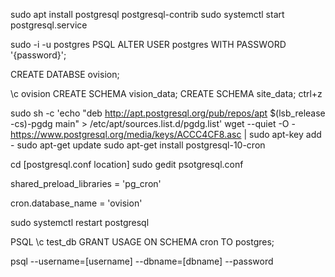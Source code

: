 <!--INTRODUCTION
The following file describes the required steps to setup the POSTGRESQL (PSQL) DB for the OVision Framework.
First PSQL must be installed. At the time of development PSQL Version 10 was used.
-->

<!--Install postgresql and start the service -->
sudo apt install postgresql postgresql-contrib
sudo systemctl start postgresql.service

<!--Switch to the PSQL user, load PSQL and set password
    {password} needs to be replaced with the password you want -->
sudo -i -u postgres
PSQL
ALTER USER postgres WITH PASSWORD '{password}';

<!--New DB for OVision needs to be created -->
CREATE DATABSE ovision;
<!--Swith to ovision DB and create schema -->
\c ovision
CREATE SCHEMA vision_data;
CREATE SCHEMA site_data;
ctrl+z  <!--(to exit) -->
<!--Installation of pg_cron is needed to allow for scheduled execution of Stored Procedures
    installation instructions could be updated here: https://github.com/citusdata/pg_cron

    The following was used at time of writing
-->
sudo sh -c 'echo "deb http://apt.postgresql.org/pub/repos/apt $(lsb_release -cs)-pgdg main" > /etc/apt/sources.list.d/pgdg.list'
wget --quiet -O - https://www.postgresql.org/media/keys/ACCC4CF8.asc | sudo apt-key add -
sudo apt-get update
sudo apt-get install postgresql-10-cron

<!--pg_cron must be configured in PSQL configuration file
    postgresql.conf is normally found in /etc/postgresql/[version]/main
-->
cd [postgresql.conf location]
sudo gedit psotgresql.conf
<!--add pg_cron extension to configuration file-->
shared_preload_libraries = 'pg_cron'
<!--set pg_cron to the newly created ovision db-->
cron.database_name = 'ovision'
<!--restart psql-->
sudo systemctl restart postgresql
<!--to allow execution of cron functions by user account enter following-->
PSQL
\c test_db
GRANT USAGE ON SCHEMA cron TO postgres;


<!--DOCKER PSQL ACCESS-->
psql --username=[username] --dbname=[dbname] --password